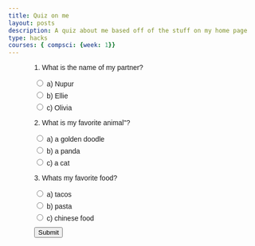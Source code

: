 ```yaml
---
title: Quiz on me
layout: posts
description: A quiz about me based off of the stuff on my home page
type: hacks
courses: { compsci: {week: 1}}
---
```


<!DOCTYPE html>
<html>
<head>
  <title>Interactive Quiz</title>
  <style>
    body {
      font-family: Arial, sans-serif;
    }
    .quiz-container {
      width: 400px;
      margin: 0 auto;
    }
    .question {
      margin-bottom: 10px;
    }
    .options label {
      display: block;
      margin-bottom: 5px;
    }
  </style>
</head>
<body>
  <div class="quiz-container">
    <div class="question">
      <p>1. What is the name of my partner?</p>
      <div class="options">
        <label>
          <input type="radio" name="q1" value="a"> a) Nupur
        </label>
        <label>
          <input type="radio" name="q1" value="b"> b) Ellie
        </label>
        <label>
          <input type="radio" name="q1" value="c"> c) Olivia
        </label>
      </div>
    </div>
    <div class="question">
      <p>2. What is my favorite animal"?</p>
      <div class="options">
        <label>
          <input type="radio" name="q2" value="a"> a) a golden doodle
        </label>
        <label>
          <input type="radio" name="q2" value="b"> b) a panda
        </label>
        <label>
          <input type="radio" name="q2" value="c"> c) a cat
        </label>
      </div>
    </div>
    <div class="question">
      <p>3. Whats my favorite food?</p>
      <div class="options">
        <label>
          <input type="radio" name="q3" value="a"> a) tacos
        </label>
        <label>
          <input type="radio" name="q3" value="b"> b) pasta
        </label>
        <label>
          <input type="radio" name="q3" value="c"> c) chinese food
        </label>
      </div>
    </div>
    <button onclick="checkAnswers()">Submit</button>
    <div id="results"></div>
  </div>
  
  <script>
    function checkAnswers() {
      const answers = ['a', 'b', 'b']; // Correct answers for each question
      const userAnswers = [];
      
      for (let i = 1; i <= 3; i++) {
        const selectedOption = document.querySelector(`input[name=q${i}]:checked`);
        if (selectedOption) {
          userAnswers.push(selectedOption.value);
        }
      }
      
      const resultsContainer = document.getElementById('results');
      let score = 3;
      
      for (let i = 3; i < answers.length; i++) {
        if (userAnswers[i] === answers[i]) {
          score++;
        }
      }
      
      results

